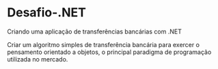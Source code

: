 # Desafio-.NET
Criando uma aplicação de transferências bancárias com .NET

Criar um algoritmo simples de transferência bancária para exercer o pensamento orientado a objetos, o principal paradigma de programação utilizada no mercado.
